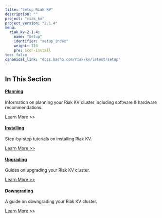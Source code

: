 ```yaml
---
title: "Setup Riak KV"
description: ""
project: "riak_kv"
project_version: "2.1.4"
menu:
  riak_kv-2.1.4:
    name: "Setup"
    identifier: "setup_index"
    weight: 110
    pre: icon-install
toc: false
canonical_link: "docs.basho.com/riak/kv/latest/setup"
---
```


[plan index]: ../setup/planning
[install index]: ../setup/installing
[upgrade index]: ../setup/upgrading
[downgrade]: ../setup/upgrading/downgrade

## In This Section

#### [Planning][plan index]

Information on planning your Riak KV cluster including software & hardware recommendations.

[Learn More >>][plan index]

#### [Installing][install index]

Step-by-step tutorials on installing Riak KV.

[Learn More >>][install index]

#### [Upgrading][upgrade index]

Guides on upgrading your Riak KV cluster.

[Learn More >>][upgrade index]

#### [Downgrading][downgrade]

A guide on downgrading your Riak KV cluster.

[Learn More >>][downgrade]
